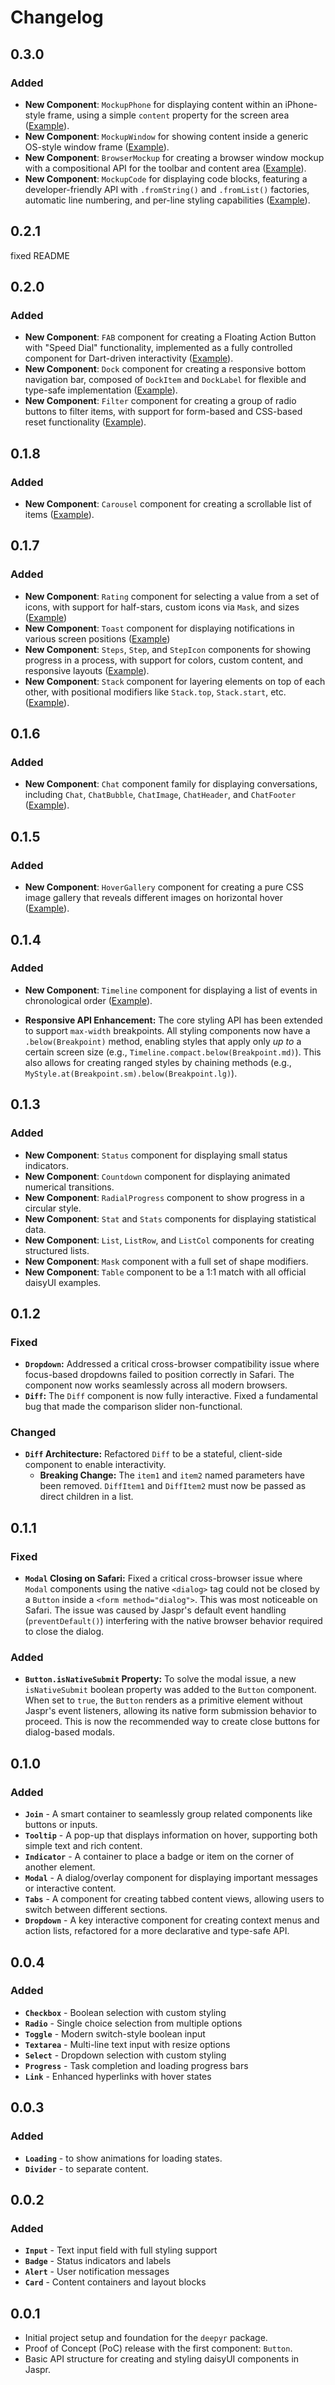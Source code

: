 # Changelog

## 0.3.0

### Added

* **New Component**: `MockupPhone` for displaying content within an iPhone-style frame, using a simple `content` property for the screen area ([Example](https://deepyr-doc.web.app/components/phone)).
* **New Component**: `MockupWindow` for showing content inside a generic OS-style window frame ([Example](https://deepyr-doc.web.app/components/window)).
* **New Component**: `BrowserMockup` for creating a browser window mockup with a compositional API for the toolbar and content area ([Example](https://deepyr-doc.web.app/components/browser)).
* **New Component**: `MockupCode` for displaying code blocks, featuring a developer-friendly API with `.fromString()` and `.fromList()` factories, automatic line numbering, and per-line styling capabilities ([Example](https://deepyr-doc.web.app/components/code)).

## 0.2.1

fixed README

## 0.2.0

### Added

* **New Component**: `FAB` component for creating a Floating Action Button with "Speed Dial" functionality, implemented as a fully controlled component for Dart-driven interactivity ([Example](https://deepyr-doc.web.app/components/fab)).
* **New Component**: `Dock` component for creating a responsive bottom navigation bar, composed of `DockItem` and `DockLabel` for flexible and type-safe implementation ([Example](https://deepyr-doc.web.app/components/dock)).
* **New Component**: `Filter` component for creating a group of radio buttons to filter items, with support for form-based and CSS-based reset functionality ([Example](https://deepyr-doc.web.app/components/filter)).

## 0.1.8

### Added

* **New Component**: `Carousel` component for creating a scrollable list of items ([Example](https://deepyr-doc.web.app/components/carousel)).

## 0.1.7

### Added

* **New Component**: `Rating` component for selecting a value from a set of icons, with support for half-stars, custom icons via `Mask`, and sizes ([Example](https://deepyr-doc.web.app/components/rating))
* **New Component**: `Toast` component for displaying notifications in various screen positions ([Example](https://deepyr-doc.web.app/components/toast))
* **New Component**: `Steps`, `Step`, and `StepIcon` components for showing progress in a process, with support for colors, custom content, and responsive layouts ([Example](https://deepyr-doc.web.app/components/steps)).
* **New Component**: `Stack` component for layering elements on top of each other, with positional modifiers like `Stack.top`, `Stack.start`, etc. ([Example](https://deepyr-doc.web.app/components/stack)).

## 0.1.6

### Added

* **New Component**: `Chat` component family for displaying conversations, including `Chat`, `ChatBubble`, `ChatImage`, `ChatHeader`, and `ChatFooter` ([Example](https://deepyr-doc.web.app/components/chat)).

## 0.1.5

### Added

* **New Component**: `HoverGallery` component for creating a pure CSS image gallery that reveals different images on horizontal hover ([Example](https://deepyr-doc.web.app/components/hover-gallery)).

## 0.1.4

### Added

* **New Component**: `Timeline` component for displaying a list of events in chronological order ([Example](https://deepyr-doc.web.app/components/timeline)).

* **Responsive API Enhancement:** The core styling API has been extended to support `max-width` breakpoints. All styling components now have a `.below(Breakpoint)` method, enabling styles that apply only *up to* a certain screen size (e.g., `Timeline.compact.below(Breakpoint.md)`). This also allows for creating ranged styles by chaining methods (e.g., `MyStyle.at(Breakpoint.sm).below(Breakpoint.lg)`).

## 0.1.3

### Added

* **New Component**: `Status` component for displaying small status indicators.
* **New Component**: `Countdown` component for displaying animated numerical transitions.
* **New Component**: `RadialProgress` component to show progress in a circular style.
* **New Component**: `Stat` and `Stats` components for displaying statistical data.
* **New Component**: `List`, `ListRow`, and `ListCol` components for creating structured lists.
* **New Component**: `Mask` component with a full set of shape modifiers.
* **New Component**: `Table` component to be a 1:1 match with all official daisyUI examples.

## 0.1.2

### Fixed

* **`Dropdown`:** Addressed a critical cross-browser compatibility issue where focus-based dropdowns failed to position correctly in Safari. The component now works seamlessly across all modern browsers.
* **`Diff`:** The `Diff` component is now fully interactive. Fixed a fundamental bug that made the comparison slider non-functional.

### Changed

* **`Diff` Architecture:** Refactored `Diff` to be a stateful, client-side component to enable interactivity.
  * **Breaking Change:** The `item1` and `item2` named parameters have been removed. `DiffItem1` and `DiffItem2` must now be passed as direct children in a list.

## 0.1.1

### Fixed

* **`Modal` Closing on Safari:** Fixed a critical cross-browser issue where `Modal` components using the native `<dialog>` tag could not be closed by a `Button` inside a `<form method="dialog">`. This was most noticeable on Safari. The issue was caused by Jaspr's default event handling (`preventDefault()`) interfering with the native browser behavior required to close the dialog.

### Added

* **`Button.isNativeSubmit` Property:** To solve the modal issue, a new `isNativeSubmit` boolean property was added to the `Button` component. When set to `true`, the `Button` renders as a primitive element without Jaspr's event listeners, allowing its native form submission behavior to proceed. This is now the recommended way to create close buttons for dialog-based modals.

## 0.1.0

### Added

* **`Join`** - A smart container to seamlessly group related components like buttons or inputs.
* **`Tooltip`** - A pop-up that displays information on hover, supporting both simple text and rich content.
* **`Indicator`** - A container to place a badge or item on the corner of another element.
* **`Modal`** - A dialog/overlay component for displaying important messages or interactive content.
* **`Tabs`** - A component for creating tabbed content views, allowing users to switch between different sections.
* **`Dropdown`** - A key interactive component for creating context menus and action lists, refactored for a more declarative and type-safe API.

## 0.0.4

### Added

* **`Checkbox`** - Boolean selection with custom styling
* **`Radio`** - Single choice selection from multiple options
* **`Toggle`** - Modern switch-style boolean input
* **`Textarea`** - Multi-line text input with resize options
* **`Select`** - Dropdown selection with custom styling
* **`Progress`** - Task completion and loading progress bars
* **`Link`** - Enhanced hyperlinks with hover states

## 0.0.3

### Added

* **`Loading`** - to show animations for loading states.
* **`Divider`** - to separate content.

## 0.0.2

### Added

* **`Input`** - Text input field with full styling support
* **`Badge`** - Status indicators and labels
* **`Alert`** - User notification messages
* **`Card`** - Content containers and layout blocks

## 0.0.1

* Initial project setup and foundation for the `deepyr` package.
* Proof of Concept (PoC) release with the first component: `Button`.
* Basic API structure for creating and styling daisyUI components in Jaspr.
